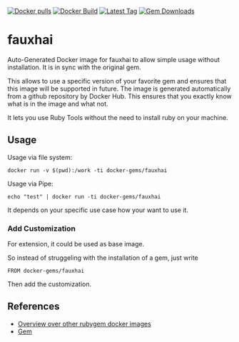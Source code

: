 [![Docker pulls](https://img.shields.io/docker/pulls/rubygem/fauxhai.svg)](https://hub.docker.com/r/rubygem/fauxhai/)
[![Docker Build](https://img.shields.io/docker/automated/rubygem/fauxhai.svg)](https://hub.docker.com/r/rubygem/fauxhai/)
[![Latest Tag](https://img.shields.io/github/tag/docker-rubygem/fauxhai.svg)](https://hub.docker.com/r/rubygem/fauxhai/)
[![Gem Downloads](https://img.shields.io/gem/dt/fauxhai.svg)](https://rubygems.org/gems/fauxhai/)
# fauxhai

Auto-Generated Docker image for fauxhai to allow simple usage without installation.
It is in sync with the original gem.

This allows to use a specific version of your favorite gem and ensures that this image will be supported in future.
The image is generated automatically from a github repository by Docker Hub.
This ensures that you exactly know what is in the image and what not.

It lets you use Ruby Tools without the need to install ruby on your machine.

## Usage

Usage via file system:

`docker run -v $(pwd):/work -ti docker-gems/fauxhai`

Usage via Pipe:

`echo "test" | docker run -ti docker-gems/fauxhai`

It depends on your specific use case how your want to use it.

### Add Customization

For extension, it could be used as base image.

So instead of struggeling with the installation of a gem, just write

`FROM docker-gems/fauxhai`

Then add the customization.

## References

 - [Overview over other rubygem docker images](https://github.com/thinkbot/docker-rubygem)
 - [Gem](https://rubygems.org/gems/fauxhai/)

